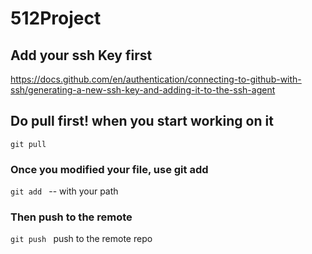 # 512Project  
## Add your ssh Key first  
https://docs.github.com/en/authentication/connecting-to-github-with-ssh/generating-a-new-ssh-key-and-adding-it-to-the-ssh-agent  
## Do pull first! when you start working on it  
```git pull```
### Once you modified your file, use git add   
```git add ``` -- with your path  
### Then push to the remote   
```git push ``` push to the remote repo  
